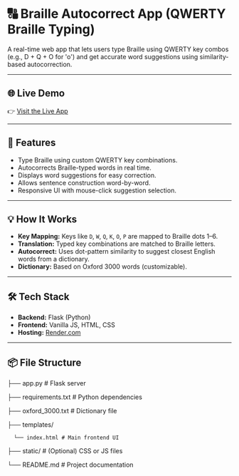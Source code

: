 # 🔠 Braille Autocorrect App (QWERTY Braille Typing)

A real-time web app that lets users type Braille using QWERTY key combos (e.g., D + Q + O for 'o') and get accurate word suggestions using similarity-based autocorrection.

---

## 🌐 Live Demo

👉 [Visit the Live App](https://braille-typing-suggestion-system.onrender.com/)

---

## 🧠 Features

- Type Braille using custom QWERTY key combinations.
- Autocorrects Braille-typed words in real time.
- Displays word suggestions for easy correction.
- Allows sentence construction word-by-word.
- Responsive UI with mouse-click suggestion selection.

---

## 💡 How It Works

- **Key Mapping:** Keys like `D`, `W`, `Q`, `K`, `O`, `P` are mapped to Braille dots 1–6.
- **Translation:** Typed key combinations are matched to Braille letters.
- **Autocorrect:** Uses dot-pattern similarity to suggest closest English words from a dictionary.
- **Dictionary:** Based on Oxford 3000 words (customizable).

---

## 🛠 Tech Stack

- **Backend:** Flask (Python)
- **Frontend:** Vanilla JS, HTML, CSS
- **Hosting:** [Render.com](https://render.com)

---

## 📦 File Structure

├── app.py # Flask server

├── requirements.txt # Python dependencies

├── oxford_3000.txt # Dictionary file

├── templates/
      
      └── index.html # Main frontend UI

├── static/ # (Optional) CSS or JS files

└── README.md # Project documentation
